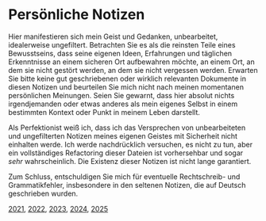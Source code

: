 # Persönliche Notizen

Hier manifestieren sich mein Geist und Gedanken, unbearbeitet, idealerweise
ungefiltert. Betrachten Sie es als die reinsten Teile eines Bewusstseins, dass seine
eigenen Ideen, Erfahrungen und täglichen Erkenntnisse an einem sicheren Ort aufbewahren
möchte, an einem Ort, an dem sie nicht gestört werden, an dem sie nicht vergessen
werden. Erwarten Sie bitte keine gut geschriebenen oder wirklich relevanten Dokumente
in diesen Notizen und beurteilen Sie mich nicht nach meinen momentanen persönlichen
Meinungen. Seien Sie gewarnt, dass hier absolut nichts irgendjemanden oder etwas
anderes als mein eigenes Selbst in einem bestimmten Kontext oder Punkt in meinem Leben
darstellt.

Als Perfektionist weiß ich, dass ich das Versprechen von unbearbeiteten und
ungefilterten Notizen meines eigenen Geistes mit Sicherheit nicht einhalten werde.
Ich werde nachdrücklich versuchen, es nicht zu tun, aber ein vollständiges Refactoring
dieser Dateien ist vorhersehbar und sogar *sehr* wahrscheinlich. Die Existenz dieser Notizen ist nicht lange garantiert.

Zum Schluss, entschuldigen Sie mich für eventuelle Rechtschreib- und Grammatikfehler,
insbesondere in den seltenen Notizen, die auf Deutsch geschrieben wurden.

[2021](2021), [2022](2022), [2023](2023), [2024](2024), [2025](2025)
